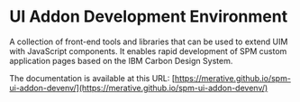 # UI Addon Development Environment

A collection of front-end tools and libraries that can be used to extend UIM with JavaScript components. It enables rapid development of SPM custom application pages based on the IBM Carbon Design System.

The documentation is available at this URL: [https://merative.github.io/spm-ui-addon-devenv/](https://merative.github.io/spm-ui-addon-devenv/)
